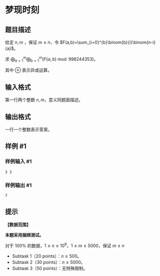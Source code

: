 # 梦现时刻

## 题目描述

给定 $n,m$ ，保证 $m\le n$，令 $F(a,b)=\sum_{i=0}^{b}\binom{b}{i}\binom{n-i}{a}$。

求 $\bigoplus_{a=1}^{m}\bigoplus_{b=1}^{m}(F(a,b) \bmod 998244353)$。

其中 $\oplus$ 表示异或运算。

## 输入格式

第一行两个整数 $n,m$，意义同题面描述。

## 输出格式

一行一个整数表示答案。

## 样例 #1

### 样例输入 #1
```
3 3
```

### 样例输出 #1

```
7
```

## 提示

**【数据范围】**

**本题采用捆绑测试。**

对于 $100 \%$ 的数据，$1 \le n \le {10}^9$，$1\le m\le 5000$，保证 $m\le n$

- Subtask 1（20 points）：$n \le 500$。
- Subtask 2（30 points）：$n \le 5000$。
- Subtask 3（50 points）：无特殊限制。
